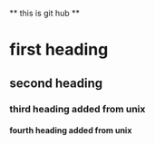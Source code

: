 ** this is git hub **
<h1>first heading 
<h2>second heading 
<h3> third heading added from unix
<h4> fourth heading added from unix
